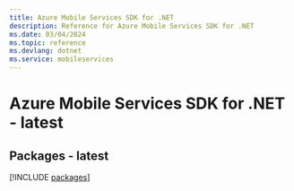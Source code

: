 ```yaml
---
title: Azure Mobile Services SDK for .NET
description: Reference for Azure Mobile Services SDK for .NET
ms.date: 03/04/2024
ms.topic: reference
ms.devlang: dotnet
ms.service: mobileservices
---
```

# Azure Mobile Services SDK for .NET - latest
## Packages - latest
[!INCLUDE [packages](mobile-services-index.md)]